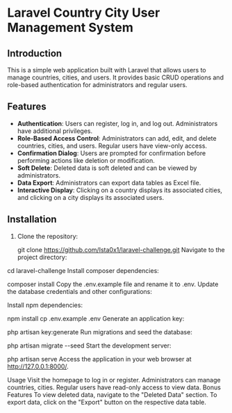 # Laravel Country City User Management System

## Introduction
This is a simple web application built with Laravel that allows users to manage countries, cities, and users. It provides basic CRUD operations and role-based authentication for administrators and regular users.

## Features
- **Authentication**: Users can register, log in, and log out. Administrators have additional privileges.
- **Role-Based Access Control**: Administrators can add, edit, and delete countries, cities, and users. Regular users have view-only access.
- **Confirmation Dialog**: Users are prompted for confirmation before performing actions like deletion or modification.
- **Soft Delete**: Deleted data is soft deleted and can be viewed by administrators.
- **Data Export**: Administrators can export data tables as Excel file.
- **Interactive Display**: Clicking on a country displays its associated cities, and clicking on a city displays its associated users.

## Installation
1. Clone the repository:

   git clone https://github.com/Ista0x1/laravel-challenge.git
Navigate to the project directory:

cd laravel-challenge
Install composer dependencies:
 
composer install
Copy the .env.example file and rename it to .env. Update the database credentials and other configurations:

Install npm dependencies:

npm install
cp .env.example .env
Generate an application key:


php artisan key:generate
Run migrations and seed the database:

php artisan migrate --seed
Start the development server:

php artisan serve
Access the application in your web browser at http://127.0.0.1:8000/.

Usage
Visit the homepage to log in or register.
Administrators can manage countries, cities.
Regular users have read-only access to view data.
Bonus Features
To view deleted data, navigate to the "Deleted Data" section.
To export data, click on the "Export" button on the respective data table.

